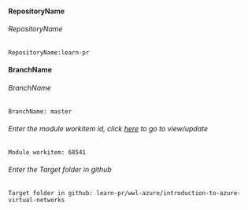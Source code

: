 #### RepositoryName	
###### RepositoryName
```
RepositoryName:learn-pr 
```

#### BranchName	
###### BranchName
```
BranchName: master
```

###### Enter the module workitem id, click [here](https://microsoftdigitallearning.visualstudio.com/Courseware/_workitems/edit/68541) to go to view/update
```
Module workitem: 68541
```

###### Enter the Target folder in github
```
Target folder in github: learn-pr/wwl-azure/introduction-to-azure-virtual-networks
```